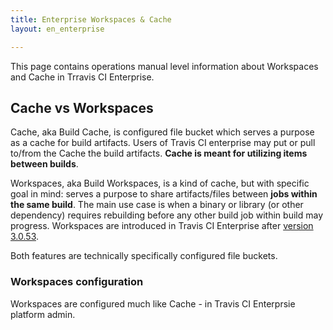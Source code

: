 ```yaml
---
title: Enterprise Workspaces & Cache
layout: en_enterprise

---
```


This page contains operations manual level information about Workspaces and Cache in Trravis CI Enterprise.

## Cache vs Workspaces

Cache, aka Build Cache, is configured file bucket which serves a purpose as a cache for build artifacts. Users of Travis CI enterprise may put or pull to/from the Cache the build artifacts.
**Cache is meant for utilizing items between builds**.

Workspaces, aka Build Workspaces, is a kind of cache, but with specific goal in mind: serves a purpose to share artifacts/files between **jobs within the same build**. The main use case is 
when a binary or library (or other dependency) requires rebuilding before any other build job within build may progress. Workspaces are introduced in Travis CI Enterprise after [version 3.0.53](https://enterprise-changelog.travis-ci.com/release-3-0-53-283095).

Both features are technically specifically configured file buckets.

### Workspaces configuration

Workspaces are configured much like Cache - in Travis CI Enterprsie platform admin.


